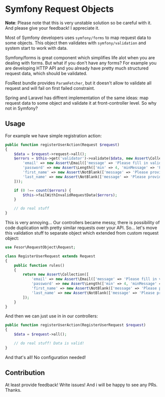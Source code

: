 Symfony Request Objects
===========================

**Note**: Please note that this is very unstable solution so be careful with it. And please give your feedback!
I appreciate it.

Most of Symfony developers uses `symfony/forms` to map request data to some objects.
This object then validates with `symfony/validation` and system start to work with data.

Symfony/forms is great component which simplifies life alot when you are dealing with forms.
But what if you don't have any forms? For example you are developing HTTP API and you already have
pretty much structured request data, which should be validated.

FosRest bundle provides `ParamFetcher`, but it doesn't allow to validate all request and will fail on
first failed constraint.

Spring and Laravel has diffrent implementation of the same ideas: map request data to some object
and validate it at front-controller level. So why not in Symfony?

## Usage

For example we have simple registration action:

```php
public function registerUserAction(Request $request)
{
    $data = $request->request->all();
    $errors = $this->get('validator')->validate($data, new Assert\Collection([
        'email' => new Assert\Email(['message' => 'Please fill in valid email']),
        'password' => new Assert\Length(['min' => 4, 'minMessage' => 'Password is to short']),
        'first_name' => new Assert\NotBlank(['message' => 'Please provide your first name']),
        'last_name' => new Assert\NotBlank(['message' => 'Please provide your last name'])
    ]));

    if (0 !== count($errors) {
        $this->failWithInvalidRequestData($errors);
    }

    // do real stuff
}
```

This is very annoying... Our controllers became messy, there is possibility of code duplication with
pretty similar requests over your API. So... let's move this validation stuff to separate object which
extended from custom request object:

```php
use Fesor\RequestObject\Request;

class RegisterUserRequest extends Request
{
    public function rules()
    {
        return new Assert\Collection([
            'email' => new Assert\Email(['message' => 'Please fill in valid email']),
            'password' => new Assert\Length(['min' => 4, 'minMessage' => 'Password is to short']),
            'first_name' => new Assert\NotBlank(['message' => 'Please provide your first name']),
            'last_name' => new Assert\NotBlank(['message' => 'Please provide your last name'])
        ]);
    }
}
```

And then we can just use in in our controllers:

```php
public function registerUserAction(RegisterUserRequest $request)
{
    $data = $request->all();

    // do real stuff! Data is valid!
}
```

And that's all! No configuration needed!

## Contribution

At least provide feedback! Write issues! And i will be happy to see any PRs. Thanks.
